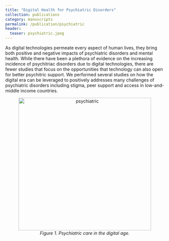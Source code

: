 ```yaml
---
title: "Digital Health for Psychiatric Disorders"
collection: publications
category: manuscripts
permalink: /publication/psychiatric
header:
  teaser: psychiatric.jpeg
---
```


As digital technologies permeate every aspect of human lives, they bring both positive and negative impacts of psychiatric disorders and mental health. While there have been a plethora of evidence on the increasing incidence of psychitriac disorders due to digital technologies, there are fewer studies that focus on the opportunities that technology can also open for better psychitric support. We performed several studies on how the digital era can be leveraged to positively addresses many challenges of psychiatric disorders including stigma, peer support and access in low-and-middle income countries.

<p align="center">
  <img src="/images/psychiatric.jpeg" alt="psychiatric" width="420">
  <br>
  <em>Figure 1. Psychiatric care in the digital age.</em>
</p>

[^1]: Igoe, B. (2025, April 17). Digital Technology for Mental Health: Apps and beyond. Harvard T.H. Chan School of Public Health. https://hsph.harvard.edu/exec-ed/news/digital-technology-for-mental-health-apps-and-beyond/ 
